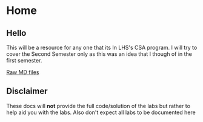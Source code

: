 # Home

## Hello
This will be a resource for any one that its In LHS's CSA program. I will try to cover the Second Semester only as this was an idea that I though of in the first semester. 

[Raw MD files](https://github.com/haotian2006/CSALABS/tree/main/docs)

## Disclaimer
These docs will **not** provide the full code/solution of the labs but rather to help aid you with the labs. Also don't expect all labs to be documented here 
